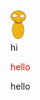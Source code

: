 <img src="leaf.svg" width="25"/>
<link rel="stylesheet" href="a.css">
<div id = 'div'>hi</div>
<p style = 'color: red'>hello</p>
hello

